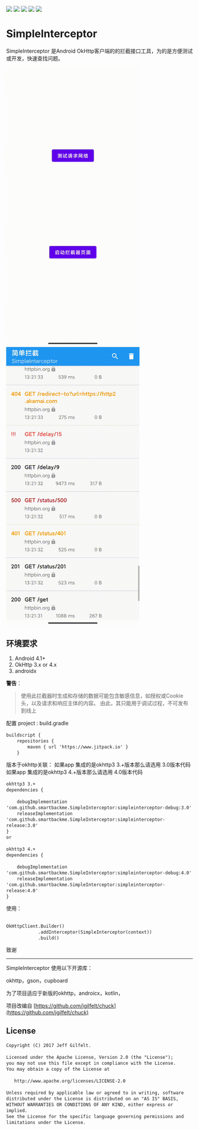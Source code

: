 ![](https://img.shields.io/badge/JitPack-4.0-green)
![](https://img.shields.io/badge/JitPack-3.0-green)
![](https://img.shields.io/badge/code-kotlin-red)
![](https://img.shields.io/badge/Android%20Arsenal-SimpleInterceptor-yellow)
![](https://img.shields.io/badge/author-smartbackme-blue)

# SimpleInterceptor

SimpleInterceptor 是Android OkHttp客户端的的拦截接口工具，为的是方便测试或开发，快速查找问题。

![SimpleInterceptor](assets/SimpleInterceptor.gif)
![SimpleInterceptor](assets/SimpleInterceptorPage.gif)

## 环境要求
1. Android 4.1+
2. OkHttp 3.x or 4.x
3. androidx

**警告**：

> 使用此拦截器时生成和存储的数据可能包含敏感信息，如授权或Cookie头，以及请求和响应主体的内容。
由此，其只能用于调试过程，不可发布到线上

配置
project : build.gradle
```
buildscript {
    repositories {
        maven { url 'https://www.jitpack.io' }
    }
```
版本于okhttp关联：
如果app 集成的是okhttp3 3.+版本那么请选用 3.0版本代码
如果app 集成的是okhttp3 4.+版本那么请选用 4.0版本代码

```
okhttp3 3.+
dependencies {

    debugImplementation 'com.github.smartbackme.SimpleInterceptor:simpleinterceptor-debug:3.0'
    releaseImplementation 'com.github.smartbackme.SimpleInterceptor:simpleinterceptor-release:3.0'
}
or

okhttp3 4.+
dependencies {

    debugImplementation 'com.github.smartbackme.SimpleInterceptor:simpleinterceptor-debug:4.0'
    releaseImplementation 'com.github.smartbackme.SimpleInterceptor:simpleinterceptor-release:4.0'
}
```

使用：

```

OkHttpClient.Builder()
            .addInterceptor(SimpleInterceptor(context))
            .build()
```

致谢

----------------

SimpleInterceptor 使用以下开源库：

okhttp，gson，cupboard

为了项目适应于新版的okhttp，androicx，kotlin，

项目改编自 [https://github.com/jgilfelt/chuck](https://github.com/jgilfelt/chuck)

License
-------

    Copyright (C) 2017 Jeff Gilfelt.

    Licensed under the Apache License, Version 2.0 (the "License");
    you may not use this file except in compliance with the License.
    You may obtain a copy of the License at

       http://www.apache.org/licenses/LICENSE-2.0

    Unless required by applicable law or agreed to in writing, software
    distributed under the License is distributed on an "AS IS" BASIS,
    WITHOUT WARRANTIES OR CONDITIONS OF ANY KIND, either express or implied.
    See the License for the specific language governing permissions and
    limitations under the License.